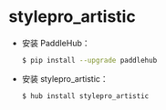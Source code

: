 # stylepro_artistic
* 安装 PaddleHub：

    ```bash
    $ pip install --upgrade paddlehub
    ```

* 安装 stylepro_artistic：

    ```bash
    $ hub install stylepro_artistic
    ```
